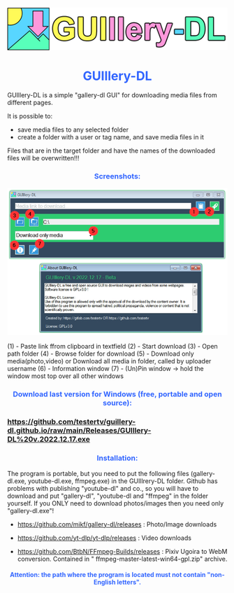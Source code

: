 <a href="https://github.com/testertv/tpdne.github.io"><img src="https://raw.githubusercontent.com/testertv/guillery-dl.github.io/main/title.png?raw=true" alt="test-pattern-152459-1280" border="0"></a>
<h1 style="text-align: center;"><span style="color: #3366ff;"><strong>GUIllery-DL</strong></span></h1>
GUIllery-DL is a simple "gallery-dl GUI" for downloading media files from different pages.

It is possible to: 
- save media files to any selected folder
- create a folder with a user or tag name, and save media files in it

Files that are in the target folder and have the names of the downloaded files will be overwritten!!!

<h3 style="text-align: center;"><span style="color: #3366ff;"><strong>Screenshots:</strong></span></h3>
<a href="https://github.com/testertv/tpdne.github.io"><img src="https://raw.githubusercontent.com/testertv/guillery-dl.github.io/main/img.png?raw=true" alt="test-pattern-152459-1280" border="0"></a>

(1) - Paste link ffrom clipboard in textfield
(2) - Start download
(3) - Open path folder
(4) - Browse folder for download
(5) - Download only media(photo,video) or Download all media in folder, called by uploader username
(6) - Information window
(7) - (Un)Pin window -> hold the window most top over all other windows

<h3 style="text-align: center;"><span style="color: #3366ff;"><strong>Download last version for Windows (free, portable and open source):</strong></span></h3>
<h3><span style="text-decoration: underline;"><strong>https://github.com/testertv/guillery-dl.github.io/raw/main/Releases/GUIllery-DL%20v.2022.12.17.exe</strong></span></h3>

<h3 style="text-align: center;"><span style="color: #3366ff;"><strong>Installation:</strong></span></h3>
The program is portable, but you need to put the following files (gallery-dl.exe, youtube-dl.exe, ffmpeg.exe) in the GUIllrery-DL folder. Github has problems with publishing "youtube-dl" and co., so you will have to download and put "gallery-dl", "youtube-dl and "ffmpeg" in the folder yourself. If you ONLY need to download photos/images then you need only "gallery-dl.exe"!

- https://github.com/mikf/gallery-dl/releases : Photo/Image downloads

- https://github.com/yt-dlp/yt-dlp/releases : Video downloads

- https://github.com/BtbN/FFmpeg-Builds/releases : Pixiv Ugoira to WebM conversion. Contained in "
    ffmpeg-master-latest-win64-gpl.zip" archive.


<h4 style="text-align: center;"><span style="color: #3366ff;"><strong>Attention: the path where the program is located must not contain "non-English letters".</strong></span></h4>



